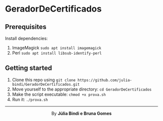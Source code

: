 # GeradorDeCertificados

## Prerequisites

Install dependencies:

1. ImageMagick `sudo apt install imagemagick`
2. Perl `sudo apt install libsub-identify-perl`

## Getting started

1. Clone this repo using `git clone https://github.com/julia-bindi/GeradorDeCertificados.git`
2. Move yourself to the appropriate directory: `cd GeradorDeCertificados`<br />
3. Make the script executable: `chmod +x prova.sh`
4. Run it: `./prova.sh`

---

<p align="center">By <strong>Júlia Bindi e Bruna Gomes</strong>